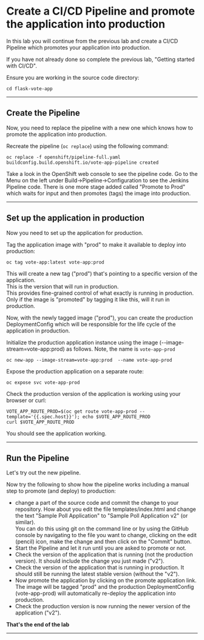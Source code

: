 # Create a CI/CD Pipeline and promote the application into production

In this lab you will continue from the previous lab and create a CI/CD Pipeline which promotes your application into production. 

If you have not already done so complete the previous lab, "Getting started with CI/CD".

Ensure you are working in the source code directory:

```
cd flask-vote-app
```

---
## Create the Pipeline

Now, you need to replace the pipeline with a new one which knows how to promote the application into production.

Recreate the pipeline (`oc replace`) using the following command:

```
oc replace -f openshift/pipeline-full.yaml
buildconfig.build.openshift.io/vote-app-pipeline created
```

Take a look in the OpenShift web console to see the pipeline code.  Go to the Menu on the left under Build->Pipeline->Configuration to see the Jenkins Pipeline code.  There is one more stage added called "Promote to Prod" which waits for input and then promotes (tags) the image into production.

---
## Set up the application in production

Now you need to set up the application for production.

Tag the application image with "prod" to make it available to deploy into production:

```
oc tag vote-app:latest vote-app:prod
```

This will create a new tag ("prod") that's pointing to a specific version of the application.  
This is the version that will run in production.  
This provides fine-grained control of what exactly is running in production. Only if the image is "promoted" by 
tagging it like this, will it run in production. 

Now, with the newly tagged image ("prod"), you can create the production DeploymentConfig which will be responsible for the life cycle of the application in production.

Initialize the production application instance using the image (--image-stream=vote-app:prod) as follows. Note, the name is `vote-app-prod`

```
oc new-app --image-stream=vote-app:prod  --name vote-app-prod
```

Expose the production application on a separate route:

```
oc expose svc vote-app-prod
```

Check the production version of the application is working using your browser or curl:

```
VOTE_APP_ROUTE_PROD=$(oc get route vote-app-prod --template='{{.spec.host}}'); echo $VOTE_APP_ROUTE_PROD
curl $VOTE_APP_ROUTE_PROD
```

You should see the application working.

---
## Run the Pipeline

Let's try out the new pipeline.

Now try the following to show how the pipeline works including a manual step to promote (and deploy) to production:

- change a part of the source code and commit the change to your repository.  How about you edit the file templates/index.html and change the text "Sample Poll Application" to "Sample Poll Application v2" (or similar).  
You can do this using git on the command line or by using the GitHub console by navigating to the file you want to change, clicking on the edit (pencil) icon, make the change  and then click on the "Commit" button.
- Start the Pipeline and let it run until you are asked to promote or not.
- Check the version of the application that is running (not the production version).  It should include the change you just made ("v2").
- Check the version of the application that is running in production.  It should still be running the latest stable version (without the "v2").
- Now promote the application by clicking on the promote application link. The image will be tagged "prod" and the production DeploymentConfig (vote-app-prod) will automatically re-deploy the application into production.
- Check the production version is now running the newer version of the application ("v2").


**That's the end of the lab**

---


